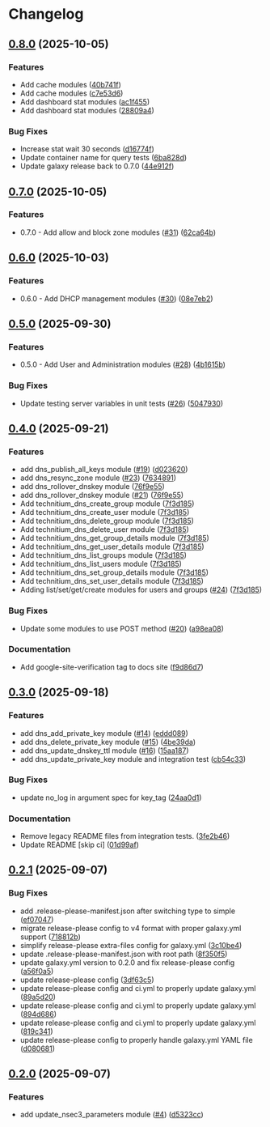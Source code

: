 # Changelog

## [0.8.0](https://github.com/effectivelywild/ansible-collection-technitium-dns/compare/v0.7.0...v0.8.0) (2025-10-05)


### Features

* Add cache modules ([40b741f](https://github.com/effectivelywild/ansible-collection-technitium-dns/commit/40b741f9afdcac21bce71cddaa530bc4e079906c))
* Add cache modules ([c7e53d6](https://github.com/effectivelywild/ansible-collection-technitium-dns/commit/c7e53d685cb6a6f23ea85a2c1af8b5b88072a6b6))
* Add dashboard stat modules ([ac1f455](https://github.com/effectivelywild/ansible-collection-technitium-dns/commit/ac1f45573106dfb7129f96f84827089528219c3c))
* Add dashboard stat modules ([28809a4](https://github.com/effectivelywild/ansible-collection-technitium-dns/commit/28809a41fcc2508224d356c3e55d4605f37eda7b))


### Bug Fixes

* Increase stat wait 30 seconds ([d16774f](https://github.com/effectivelywild/ansible-collection-technitium-dns/commit/d16774ff7e087b6b9ee73f41ff6f1a4819a418b5))
* Update container name for query tests ([6ba828d](https://github.com/effectivelywild/ansible-collection-technitium-dns/commit/6ba828dee9f0729a1f171a64d3c24afb69893dcc))
* Update galaxy release back to 0.7.0 ([44e912f](https://github.com/effectivelywild/ansible-collection-technitium-dns/commit/44e912f1b73646603ef9a19911d0b652d60111b3))

## [0.7.0](https://github.com/effectivelywild/ansible-collection-technitium-dns/compare/v0.6.0...v0.7.0) (2025-10-05)


### Features

* 0.7.0 - Add  allow and block zone modules ([#31](https://github.com/effectivelywild/ansible-collection-technitium-dns/issues/31)) ([62ca64b](https://github.com/effectivelywild/ansible-collection-technitium-dns/commit/62ca64bab9fec970b71a73cc05b03962d0a3be2e))

## [0.6.0](https://github.com/effectivelywild/ansible-collection-technitium-dns/compare/v0.5.0...v0.6.0) (2025-10-03)


### Features

* 0.6.0 - Add DHCP management modules ([#30](https://github.com/effectivelywild/ansible-collection-technitium-dns/issues/30)) ([08e7eb2](https://github.com/effectivelywild/ansible-collection-technitium-dns/commit/08e7eb2fb18a58593a3779c5ab03e15eacda02d9))

## [0.5.0](https://github.com/effectivelywild/ansible-collection-technitium-dns/compare/v0.4.0...v0.5.0) (2025-09-30)


### Features

* 0.5.0 - Add User and Administration modules ([#28](https://github.com/effectivelywild/ansible-collection-technitium-dns/issues/28)) ([4b1615b](https://github.com/effectivelywild/ansible-collection-technitium-dns/commit/4b1615bbfd866f3963740ebb209b7af112dadacf))


### Bug Fixes

* Update testing server variables in unit tests ([#26](https://github.com/effectivelywild/ansible-collection-technitium-dns/issues/26)) ([5047930](https://github.com/effectivelywild/ansible-collection-technitium-dns/commit/5047930106ceb4648b7bbb3be215bb988d0dffa0))

## [0.4.0](https://github.com/effectivelywild/ansible-collection-technitium-dns/compare/v0.3.0...v0.4.0) (2025-09-21)


### Features

* add dns_publish_all_keys module ([#19](https://github.com/effectivelywild/ansible-collection-technitium-dns/issues/19)) ([d023620](https://github.com/effectivelywild/ansible-collection-technitium-dns/commit/d0236202b38d891e9b176d98e0dcddb18acbdbcb))
* add dns_resync_zone module ([#23](https://github.com/effectivelywild/ansible-collection-technitium-dns/issues/23)) ([7634891](https://github.com/effectivelywild/ansible-collection-technitium-dns/commit/7634891abc15fba6eb0ba61542b4fb75ed10ae5d))
* add dns_rollover_dnskey module ([76f9e55](https://github.com/effectivelywild/ansible-collection-technitium-dns/commit/76f9e556ea6a8477712c87d25ac5877efca7e598))
* add dns_rollover_dnskey module ([#21](https://github.com/effectivelywild/ansible-collection-technitium-dns/issues/21)) ([76f9e55](https://github.com/effectivelywild/ansible-collection-technitium-dns/commit/76f9e556ea6a8477712c87d25ac5877efca7e598))
* Add technitium_dns_create_group module ([7f3d185](https://github.com/effectivelywild/ansible-collection-technitium-dns/commit/7f3d185241f31dcde5bcc74053a2879e79741a65))
* Add technitium_dns_create_user module ([7f3d185](https://github.com/effectivelywild/ansible-collection-technitium-dns/commit/7f3d185241f31dcde5bcc74053a2879e79741a65))
* Add technitium_dns_delete_group module ([7f3d185](https://github.com/effectivelywild/ansible-collection-technitium-dns/commit/7f3d185241f31dcde5bcc74053a2879e79741a65))
* Add technitium_dns_delete_user module ([7f3d185](https://github.com/effectivelywild/ansible-collection-technitium-dns/commit/7f3d185241f31dcde5bcc74053a2879e79741a65))
* Add technitium_dns_get_group_details module ([7f3d185](https://github.com/effectivelywild/ansible-collection-technitium-dns/commit/7f3d185241f31dcde5bcc74053a2879e79741a65))
* Add technitium_dns_get_user_details module ([7f3d185](https://github.com/effectivelywild/ansible-collection-technitium-dns/commit/7f3d185241f31dcde5bcc74053a2879e79741a65))
* Add technitium_dns_list_groups module ([7f3d185](https://github.com/effectivelywild/ansible-collection-technitium-dns/commit/7f3d185241f31dcde5bcc74053a2879e79741a65))
* Add technitium_dns_list_users module ([7f3d185](https://github.com/effectivelywild/ansible-collection-technitium-dns/commit/7f3d185241f31dcde5bcc74053a2879e79741a65))
* Add technitium_dns_set_group_details module ([7f3d185](https://github.com/effectivelywild/ansible-collection-technitium-dns/commit/7f3d185241f31dcde5bcc74053a2879e79741a65))
* Add technitium_dns_set_user_details module ([7f3d185](https://github.com/effectivelywild/ansible-collection-technitium-dns/commit/7f3d185241f31dcde5bcc74053a2879e79741a65))
* Adding list/set/get/create modules for users and groups ([#24](https://github.com/effectivelywild/ansible-collection-technitium-dns/issues/24)) ([7f3d185](https://github.com/effectivelywild/ansible-collection-technitium-dns/commit/7f3d185241f31dcde5bcc74053a2879e79741a65))


### Bug Fixes

* Update some modules to use POST method ([#20](https://github.com/effectivelywild/ansible-collection-technitium-dns/issues/20)) ([a98ea08](https://github.com/effectivelywild/ansible-collection-technitium-dns/commit/a98ea0810c770a3f2dbf1e87e1284c7b9ea908dd))


### Documentation

* Add google-site-verification tag to docs site ([f9d86d7](https://github.com/effectivelywild/ansible-collection-technitium-dns/commit/f9d86d7c9024a1cd34fdea1d147a95ebb909c953))

## [0.3.0](https://github.com/effectivelywild/ansible-collection-technitium-dns/compare/v0.2.1...v0.3.0) (2025-09-18)


### Features

* add dns_add_private_key module ([#14](https://github.com/effectivelywild/ansible-collection-technitium-dns/issues/14)) ([eddd089](https://github.com/effectivelywild/ansible-collection-technitium-dns/commit/eddd0894ac14841ce1ab937dcb8a834aff227ac5))
* add dns_delete_private_key module ([#15](https://github.com/effectivelywild/ansible-collection-technitium-dns/issues/15)) ([4be39da](https://github.com/effectivelywild/ansible-collection-technitium-dns/commit/4be39da5eaddc42f2861114ae875c4ab41c2633b))
* add dns_update_dnskey_ttl module ([#16](https://github.com/effectivelywild/ansible-collection-technitium-dns/issues/16)) ([15aa187](https://github.com/effectivelywild/ansible-collection-technitium-dns/commit/15aa1878382e4ad1ceeb6519cbefc7478ae72d9f))
* add dns_update_private_key module and integration test ([cb54c33](https://github.com/effectivelywild/ansible-collection-technitium-dns/commit/cb54c331d9775e1fe5ea63c343b62ef113ea7317))


### Bug Fixes

* update no_log in argument spec for key_tag ([24aa0d1](https://github.com/effectivelywild/ansible-collection-technitium-dns/commit/24aa0d10cce67a41c63b2c630ed36ebbea74fd0c))


### Documentation

* Remove legacy README files from integration tests. ([3fe2b46](https://github.com/effectivelywild/ansible-collection-technitium-dns/commit/3fe2b46b6dc61d302ce83c62a8e43f8dbf687a49))
* Update README [skip ci] ([01d99af](https://github.com/effectivelywild/ansible-collection-technitium-dns/commit/01d99af073b181568fdc2aa58fbc3d7d9ea97316))

## [0.2.1](https://github.com/effectivelywild/ansible-collection-technitium-dns/compare/v0.2.0...v0.2.1) (2025-09-07)


### Bug Fixes

* add .release-please-manifest.json after switching type to simple ([ef07047](https://github.com/effectivelywild/ansible-collection-technitium-dns/commit/ef0704760398fc3eb9a944d95a3d70ea2dc8ef9e))
* migrate release-please config to v4 format with proper galaxy.yml support ([718812b](https://github.com/effectivelywild/ansible-collection-technitium-dns/commit/718812b9389bf67e1bb61b23c7c2394eb0353833))
* simplify release-please extra-files config for galaxy.yml ([3c10be4](https://github.com/effectivelywild/ansible-collection-technitium-dns/commit/3c10be43a2bd8a45579b97eaec23072def6dcd5d))
* update .release-please-manifest.json with root path ([8f350f5](https://github.com/effectivelywild/ansible-collection-technitium-dns/commit/8f350f5824b877e530e77e5960923c022638376c))
* update galaxy.yml version to 0.2.0 and fix release-please config ([a56f0a5](https://github.com/effectivelywild/ansible-collection-technitium-dns/commit/a56f0a5f9df313821d55417b0777beea47f31651))
* update release-please config ([3df63c5](https://github.com/effectivelywild/ansible-collection-technitium-dns/commit/3df63c52bd340b05a8637222a2f64215b97d28cc))
* update release-please config and ci.yml to properly update galaxy.yml ([89a5d20](https://github.com/effectivelywild/ansible-collection-technitium-dns/commit/89a5d20767c1c48d828b35590d9a2af4be097f67))
* update release-please config and ci.yml to properly update galaxy.yml ([894d686](https://github.com/effectivelywild/ansible-collection-technitium-dns/commit/894d6868d0cd64f1e5bb29af6cbdb9898c3fe7ac))
* update release-please config and ci.yml to properly update galaxy.yml ([819c341](https://github.com/effectivelywild/ansible-collection-technitium-dns/commit/819c341bd72936103511bb4cb7788fbd3921acc8))
* update release-please config to properly handle galaxy.yml YAML file ([d080681](https://github.com/effectivelywild/ansible-collection-technitium-dns/commit/d080681d87234796bfbef7f99f9d9c4f52388fda))

## [0.2.0](https://github.com/effectivelywild/ansible-collection-technitium-dns/compare/v0.1.0...v0.2.0) (2025-09-07)


### Features

* add update_nsec3_parameters module ([#4](https://github.com/effectivelywild/ansible-collection-technitium-dns/issues/4)) ([d5323cc](https://github.com/effectivelywild/ansible-collection-technitium-dns/commit/d5323cc388a6eeccc6507a3ab836832b1a7fa424))
